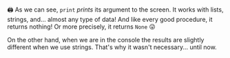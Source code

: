 🖨️ As we can see, `print` _prints_ its argument to the screen. It works with lists, strings, and... almost any type of data! And like every good procedure, it returns nothing! Or more precisely, it returns `None` 😜

On the other hand, when we are in the console the results are slightly different when we use strings. That's why it wasn't necessary... until now.
